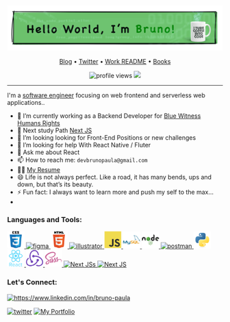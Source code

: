 
[![image](https://github.com/devbrunopaula/devbrunopaula/blob/main/hello-bruno.gif?raw=true)](https://github.com/devbrunopaula?tab=repositories)

<div align="center">
    
  <a href="https://devbrunopaula">Blog</a> •
  <a href="https://twitter.com/intent/follow?screen_name=devbrunopaula">Twitter</a> •
  <a href="https://github.com/devbrunopaula/README">Work README</a> •
  <a href="https://devbrunopaula">Books</a>
  <div> 
  <span align=center> <img src="https://komarev.com/ghpvc/?username=devbrunopaula" alt="profile views">  
  <a href="https://twitter.com/intent/follow?screen_name=devbrunopaula"><img src="https://img.shields.io/twitter/follow/swyx?label=%40devbrunopaula&style=social"></a></span>
  </div>
</div>


---

I'm a [software engineer](https://brunopaula.com) focusing on web frontend and serverless web applications..

- 🔭 I’m currently working as a Backend Developer for [Blue Witness Humans Rights](https://a.humanrightsfirst.dev/)
- 🌱 Next study Path [Next JS](https://nextjs.org/)
- 👯 I’m looking looking for Front-End Positions or new challenges
- 🤔 I’m looking for help With React Native / Fluter
- 💬 Ask me about React
- 📫 How to reach me: `devbrunopaula@gmail.com`
- 👨‍💻 [My Resume](https://github.com/devbrunopaula/devbrunopaula/files/7023476/Nielson-Bruno.Paula-Resume.pdf)
- 😄 Life is not always perfect. Like a road, it has many bends, ups and down, but that’s its beauty.
- ⚡ Fun fact: I always want to learn more and push my self to the max...
- 

<h3 align="left">Languages and Tools:</h3>
<p align="left"> <a href="https://www.w3schools.com/css/" target="_blank"> <img src="https://raw.githubusercontent.com/devicons/devicon/master/icons/css3/css3-original-wordmark.svg" alt="css3" width="40" height="40"/> </a> <a href="https://www.figma.com/" target="_blank"> <img src="https://www.vectorlogo.zone/logos/figma/figma-icon.svg" alt="figma" width="40" height="40"/> </a> <a href="https://www.w3.org/html/" target="_blank"> <img src="https://raw.githubusercontent.com/devicons/devicon/master/icons/html5/html5-original-wordmark.svg" alt="html5" width="40" height="40"/> </a> <a href="https://www.adobe.com/in/products/illustrator.html" target="_blank"> <img src="https://www.vectorlogo.zone/logos/adobe_illustrator/adobe_illustrator-icon.svg" alt="illustrator" width="40" height="40"/> </a> <a href="https://developer.mozilla.org/en-US/docs/Web/JavaScript" target="_blank"> <img src="https://raw.githubusercontent.com/devicons/devicon/master/icons/javascript/javascript-original.svg" alt="javascript" width="40" height="40"/> </a> <a href="https://www.mysql.com/" target="_blank"> <img src="https://raw.githubusercontent.com/devicons/devicon/master/icons/mysql/mysql-original-wordmark.svg" alt="mysql" width="40" height="40"/> </a> <a href="https://nodejs.org" target="_blank"> <img src="https://raw.githubusercontent.com/devicons/devicon/master/icons/nodejs/nodejs-original-wordmark.svg" alt="nodejs" width="40" height="40"/> </a> <a href="https://postman.com" target="_blank"> <img src="https://www.vectorlogo.zone/logos/getpostman/getpostman-icon.svg" alt="postman" width="40" height="40"/> </a> <a href="https://www.python.org" target="_blank"> <img src="https://raw.githubusercontent.com/devicons/devicon/master/icons/python/python-original.svg" alt="python" width="40" height="40"/> </a> <a href="https://reactjs.org/" target="_blank"> <img src="https://raw.githubusercontent.com/devicons/devicon/master/icons/react/react-original-wordmark.svg" alt="react" width="40" height="40"/> </a> <a href="https://redux.js.org" target="_blank"> <img src="https://raw.githubusercontent.com/devicons/devicon/master/icons/redux/redux-original.svg" alt="redux" width="40" height="40"/> </a> <a href="https://sass-lang.com" target="_blank"> <img src="https://raw.githubusercontent.com/devicons/devicon/master/icons/sass/sass-original.svg" alt="sass" width="40" height="40"/> </a> <a href="https://www.sketch.com/" target="_blank"> <img src="https://www.vectorlogo.zone/logos/sketchapp/sketchapp-icon.svg" alt="Next JSs" width="40" height="40"/> 
 </a> 
 <a href="https://www.sketch.com/" target="_blank"> <img src="https://upload.vectorlogo.zone/logos/nextjs/images/2d3864ef-00e0-4026-ab1d-30e4a98e2899.svg" alt="Next JS" height="40"/> 
 </a
</p>

<h3 align="left">Let's Connect:</h3>
<p align="left">
<a href="https://www.linkedin.com/in/bruno-paula" target="blank"><img align="center" src="https://cdn.worldvectorlogo.com/logos/linkedin-logo-2013.svg" alt="https://www.linkedin.com/in/bruno-paula" height="30"" /></a>
</p>
<p>
<a href="https://twitter.com/devbrunopaula" target="blank"><img align="center" src="https://cdn4.iconfinder.com/data/icons/social-media-icons-the-circle-set/48/twitter_circle-512.png" alt="twitter" height="40" width="40" /></a>
  <a href="https://brunopaula.com" target="blank"><img align="center" src="https://img.icons8.com/carbon-copy/2x/domain.png" alt="My Portfolio" height="40"  /></a>
</p>


    
    
    
    
    
    
    
    

    
